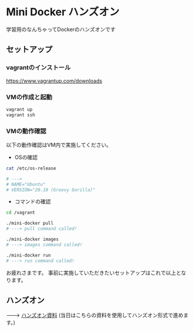# Mini Docker ハンズオン
学習用のなんちゃってDockerのハンズオンです

## セットアップ

### vagrantのインストール

https://www.vagrantup.com/downloads

### VMの作成と起動

```bash
vagrant up
vagrant ssh
```

### VMの動作確認
以下の動作確認はVM内で実施してください。

- OSの確認

```bash
cat /etc/os-release

# --->
# NAME="Ubuntu"
# VERSION="20.10 (Groovy Gorilla)" 
```

- コマンドの確認

```bash
cd /vagrant

./mini-docker pull
# ---> pull command called!

./mini-docker images
# ---> images command called!

./mini-docker run
# ---> run command called!
```

お疲れさまです。
事前に実施していただきたいセットアップはこれで以上となります。


## ハンズオン
---> [ハンズオン資料](./LESSONS.md) (当日はこちらの資料を使用してハンズオン形式で進めます。)
